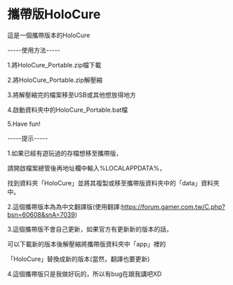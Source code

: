 # 攜帶版HoloCure
這是一個攜帶版本的HoloCure

-----使用方法-----

1.將HoloCure_Portable.zip檔下載

2.將HoloCure_Portable.zip解壓縮

3.將解壓縮完的檔案移至USB或其他想放得地方

4.啟動資料夾中的HoloCure_Portable.bat檔

5.Have fun!

-----提示-----

1.如果已經有遊玩過的存檔想移至攜帶版，

  請開啟檔案總管後再地址欄中輸入%LOCALAPPDATA%，

  找到資料夾「HoloCure」並將其複製或移至攜帶版資料夾中的「data」資料夾中。

2.這個攜帶版本為為中文翻譯版(使用翻譯:https://forum.gamer.com.tw/C.php?bsn=60608&snA=7039)

3.這個攜帶版不會自己更新，如果官方有更新新的版本的話，
  
  可以下載新的版本後解壓縮將攜帶版資料夾中「app」裡的

 「HoloCure」替換成新的版本(當然，翻譯也要更新)

4.這個攜帶版只是我做好玩的，所以有bug在跟我講吧XD
